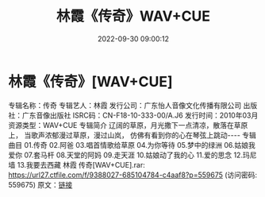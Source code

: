 ﻿---
title: 林霞《传奇》WAV+CUE
date: 2022-09-30 09:00:12
categories: WAV车载音乐、镜像
tags: 华语中文
---
# 林霞《传奇》[WAV+CUE]

专辑名称：传奇
专辑艺人：林霞
发行公司：广东怡人音像文化传播有限公司
出版社：广东音像出版社
ISRC码：CN-F18-10-333-00/A.J6
发行时间：2010年03月
资源类型：WAV+CUE
专辑简介
辽阔的草原，月光撒下一点清凉，散落在草原上，
当歌声浓郁漫过草原，漫过山岚，
仿佛有看到你的心在琴弦上跳动----
专辑曲目
01.传奇
02.阿爸
03.唱首情歌给草原
04.为你等待
05.梦中的绿洲
06.姑娘我爱你
07.套马杆
08.天堂的阿妈
09.走天涯
10.姑娘动了我的心
11.爱的思念
12.玛尼墙
13.我要去西藏
林霞 传奇[WAV+CUE].rar: https://url27.ctfile.com/f/9388027-685104784-c4aaf8?p=559675
(访问密码: 559675)
原文：[链接](https://blog.sina.com.cn/s/blog_1647c7e7601030zol.html)